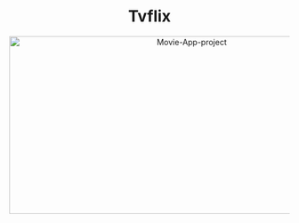 <h1 align="center" id="title">Tvflix</h1>

<p align="center"><img src="https://socialify.git.ci/Orin10120/Movie-App-project/image?font=Source%20Code%20Pro&language=1&name=1&owner=1&pattern=Solid&stargazers=1&theme=Dark" alt="Movie-App-project" width="640" height="320" /></p>
